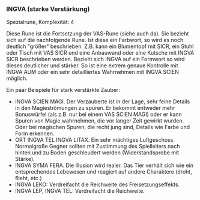 ### INGVA (starke Verstärkung)

Spezialrune, Komplexität: 4

Diese Rune ist die Fortsetzung der VAS-Rune (siehe auch da). Sie bezieht sich auf die nachfolgende Rune. Ist diese ein
Farbwort, so wird es noch deutlich "größer" beschrieben. Z.B. kann ein Blumentopf mit SICR, ein Stuhl oder Tisch mit
VAS SICR und eine Anbauwand oder eine Kutsche mit INGVA SICR beschrieben werden. Bezieht sich INGVA auf ein Formwort
so wird dieses deutlicher und stärker. So ist eine extrem genaue Kontrolle mit INGVA AUM oder ein sehr
detailliertes Wahrnehmen mit INGVA SCIEN möglich.

Ein paar Beispiele für stark verstärkte Zauber:

* INGVA SCIEN MAGI. Der Verzauberte ist in der Lage, sehr feine Details in den Magieströmungen zu spüren. Er bekommt
entweder mehr Bonuswürfel (als z.B. nur bei einem VAS SCIEN MAGI) oder er kann Spuren von Magie wahrnehmen, die vor
langer Zeit gewirkt wurden. Oder bei magischen Spuren, die recht jung sind, Details wie Farbe und Form erkennen.
* ORT INGVA TEL INGVA LITAX. Ein sehr mächtiges Luftgeschoss. Normalgroße Gegner sollten mit Zustimmung des
Spielleiters nach hinten und zu Boden geschleudert werden (Widerstandsprobe mit Stärke).
* INGVA SYMA FERA. Die Illusion wird realer. Das Tier verhält sich wie ein entsprechendes Lebewesen und reagiert auf
andere Charaktere (droht, flieht, etc.)
* INGVA LEKO: Verdreifacht die Reichweite des Freisetzungseffekts.
* INGVA LEP, INGVA TEL: Verdreifacht die Reichweite.
